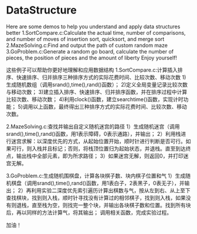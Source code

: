 # DataStructure
Here are some demos to help you understand and apply data structures better
1.SortCompare.c:Calculate the actual time, number of comparisons, and number of moves of insertion sort, quicksort, and merge sort
2.MazeSolving.c:Find and output the path of custom random maze
3.GoProblem.c:Generate a random go board, calculate the number of pieces, the position of pieces and the amount of liberty
Enjoy yourself!

这些例子可以帮助你更好地理解和应用数据结构
1.SortCompare.c:计算插入排序、快速排序、归并排序三种排序方式的实际花费时间、比较次数、移动次数
1)生成随机数组（调用srand(),time(),rand()函数）；
2)定义全局变量记录比较次数与移动次数；
3)建立插入排序、快速排序、归并排序函数，并在排序过程中计算比较次数、移动次数；
4)利用clock()函数，建立searchtime()函数，实现计时功能；
5)调用以上函数，最终得出三种排序方式的实际花费时间、比较次数、移动次数。

2.MazeSolving.c:查找并输出自定义随机迷宫的路径
1）生成随机迷宫（调用srand(),time(),rand()函数，用1表示障碍，0表示通路），并输出；
2）利用栈进行迷宫求解：以深度优先的方式，从起始位置开始，顺时针进行判断是否可行。如果可行，则入栈并且标记；否则，将栈顶位置归为起始状态，并退栈。直至到达终点，输出栈中全部元素，即为所求路径；
3）如果迷宫无解，则返回0，并打印迷宫无解。

3.GoProblem.c:生成随机围棋盘，计算各块棋子数、块内棋子位置和气
1）生成随机棋盘（调用srand(),time(),rand()函数，用1表白子，2表黑子，0表无子），并输出；
2）再利用实验二深度优先索引遍历计算出棋数与气，按从左到右、从上至下查找棋块，找到则入栈，顺时针寻找没有计算过的相邻棋子，找到则入栈，如果没有则退栈，直至栈为空，则找完一整个块，并输出各块棋子数和位置。找到所有块后，再以同样的方法计算气，将其输出；
调用相关函数，完成实验过程。

加油！
